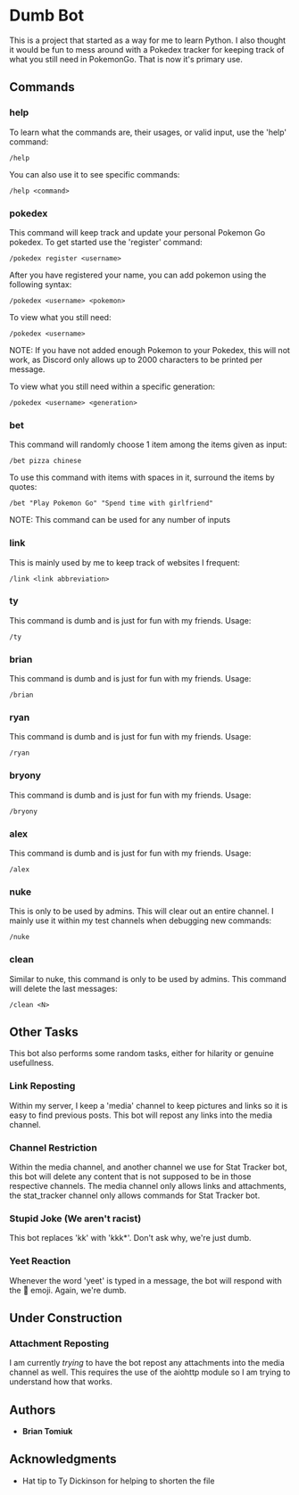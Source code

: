 # Dumb Bot

This is a project that started as a way for me to learn Python. I also thought it would be fun to mess around with a Pokedex tracker for keeping track of what you still need in PokemonGo. That is now it's primary use.

## Commands

### help

To learn what the commands are, their usages, or valid input, use the 'help' command:
```
/help
```

You can also use it to see specific commands:
```
/help <command>
```

### pokedex

This command will keep track and update your personal Pokemon Go pokedex. To get started use the 'register' command:
```
/pokedex register <username>
```

After you have registered your name, you can add pokemon using the following syntax:
```
/pokedex <username> <pokemon>
```

To view what you still need:
```
/pokedex <username>
```
NOTE: If you have not added enough Pokemon to your Pokedex, this will not work, as Discord only allows up to 2000 characters to be printed per message.

To view what you still need within a specific generation:
```
/pokedex <username> <generation>
```

### bet

This command will randomly choose 1 item among the items given as input:
```
/bet pizza chinese
```

To use this command with items with spaces in it, surround the items by quotes:
```
/bet "Play Pokemon Go" "Spend time with girlfriend"
```

NOTE: This command can be used for any number of inputs

### link

This is mainly used by me to keep track of websites I frequent:
```
/link <link abbreviation>
```

### ty

This command is dumb and is just for fun with my friends. Usage:
```
/ty
```

### brian

This command is dumb and is just for fun with my friends. Usage:
```
/brian
```

### ryan

This command is dumb and is just for fun with my friends. Usage:
```
/ryan
```

### bryony

This command is dumb and is just for fun with my friends. Usage:
```
/bryony
```

### alex

This command is dumb and is just for fun with my friends. Usage:
```
/alex
```

### nuke

This is only to be used by admins. This will clear out an entire channel. I mainly use it within my test channels when debugging new commands:
```
/nuke
```

### clean

Similar to nuke, this command is only to be used by admins. This command will delete the last <N> messages:
```
/clean <N>
```

## Other Tasks

This bot also performs some random tasks, either for hilarity or genuine usefullness.

### Link Reposting

Within my server, I keep a 'media' channel to keep pictures and links so it is easy to find previous posts. This bot will repost any links into the media channel.

### Channel Restriction

Within the media channel, and another channel we use for Stat Tracker bot, this bot will delete any content that is not supposed to be in those respective channels. The media channel only allows links and attachments, the stat_tracker channel only allows commands for Stat Tracker bot.

### Stupid Joke (We aren't racist)

This bot replaces 'kk' with 'kkk\*'. Don't ask why, we're just dumb.

### Yeet Reaction

Whenever the word 'yeet' is typed in a message, the bot will respond with the :eyes: emoji. Again, we're dumb.

## Under Construction

### Attachment Reposting

I am currently *trying* to have the bot repost any attachments into the media channel as well. This requires the use of the aiohttp module so I am trying to understand how that works.

## Authors

* **Brian Tomiuk**

## Acknowledgments

* Hat tip to Ty Dickinson for helping to shorten the file

